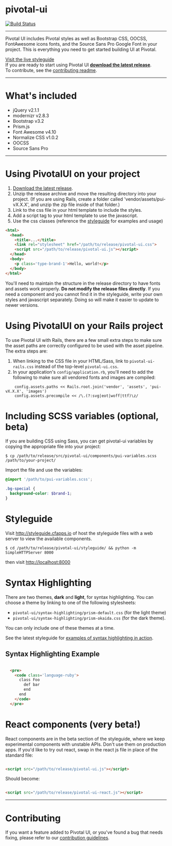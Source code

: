 # pivotal-ui
[![Build Status](https://magnum.travis-ci.com/pivotal-cf/pivotal-ui.svg?token=CA84QeWCXk6xumqLbgLK&branch=master)](https://magnum.travis-ci.com/pivotal-cf/pivotal-ui)

***

Pivotal UI includes Pivotal styles as well as Bootstrap CSS, OOCSS, FontAwesome icons fonts, and the Source Sans Pro Google Font in your project. This is everything you need to get started building UI at Pivotal.


[Visit the live styleguide](http://styleguide.cfapps.io)  
If you are ready to start using Pivotal UI **[download the latest release](https://github.com/pivotal-cf/pivotal-ui/releases)**.   
To contribute, see the [contributing readme](CONTRIBUTING.md).

***

# What's included

- jQuery v2.1.1
- modernizr v2.8.3
- Bootstrap v3.2
- Prism.js
- Font Awesome v4.10
- Normalize CSS v1.0.2
- OOCSS
- Source Sans Pro

***

# Using PivotalUI on your project

1. [Download the latest release](https://github.com/pivotal-cf/pivotal-ui/releases).
1. Unzip the release archive and move the resulting directory into your project. (If you are using Rails, create a folder called 'vendor/assets/pui-vX.X.X', and unzip the zip file inside of that folder.)
1. Link to the css file in your html template to include the styles.
1. Add a script tag to your html template to use the javascript.
1. Use the css classes (reference the [styleguide](https://github.com/pivotal-cf/pivotal-ui#styleguide) for examples and usage)

```html
<html>
  <head>
    <title>...</title>
    <link rel="stylesheet" href="/path/to/release/pivotal-ui.css">
    <script src="/path/to/release/pivotal-ui.js"></script>
  </head>
  <body>
    <p class='type-brand-1'>Hello, world!</p>
  </body>
</html>
```

You'll need to maintain the structure in the release directory to have fonts and assets work properly. **Do not modify the release files directly**. If you need a component and you cannot find it in the styleguide, write your own styles and javascript separately. Doing so will make it easier to update to newer versions.

# Using PivotalUI on your Rails project

To use Pivotal UI with Rails, there are a few small extra steps to make sure the asset paths are correctly configured to be used with the asset pipeline. The extra steps are:

1. When linking to the CSS file in your HTML/Sass, link to `pivotal-ui-rails.css` instead of the top-level `pivotal-ui.css`.
1. In your application's `config/application.rb`, you'll need to add the following to make sure all vendored fonts and images are compiled:

```
    config.assets.paths << Rails.root.join('vendor', 'assets', 'pui-vX.X.X', 'images')
    config.assets.precompile << /\.(?:svg|eot|woff|ttf)\z/
```

# Including SCSS variables (optional, beta)

If you are building CSS using Sass, you can get pivotal-ui variables by copying the appropriate file into your project:

    $ cp /path/to/release/src/pivotal-ui/components/pui-variables.scss /path/to/your-project/

Import the file and use the variables:

```scss
@import '/path/to/pui-variables.scss';

.bg-special {
  background-color: $brand-1;
}
```

# Styleguide

Visit <http://styleguide.cfapps.io> of host the styleguide files with a web server to view the available components.

    $ cd /path/to/release/pivotal-ui/styleguide/ && python -m SimpleHTTPServer 8000

then visit <http://localhost:8000>

# Syntax Highlighting

There are two themes, **dark** and **light**, for syntax highlighting. You can choose a theme by linking to one of the following stylesheets:

* `pivotal-ui/syntax-highlighting/prism-default.css` (for the light theme)
* `pivotal-ui/syntax-highlighting/prism-okaida.css` (for the dark theme).

You can only include one of these themes at a time.

See the latest styleguide for [examples of syntax highlighting in action](http://styleguide.cfapps.io/all.html#code).

## Syntax Highlighting Example

```html

  <pre>
	<code class='language-ruby'>
	  class Foo
	    def bar
	    end
	  end
	</code>
  </pre>

```

# React components (very beta!)

React components are in the beta section of the styleguide, where we keep experimental components with unstable APIs. Don't use them on production apps. If you'd like to try out react, swap in the react js file in place of the standard file: 

```html

<script src="/path/to/release/pivotal-ui.js"></script> 

```

Should become:

```html

<script src="/path/to/release/pivotal-ui-react.js"></script>

```

***

# Contributing

If you want a feature added to Pivotal UI, or you've found a bug that needs fixing, please refer to our [contribution guidelines](https://github.com/pivotal-cf/pivotal-ui/blob/master/CONTRIBUTING.md).

